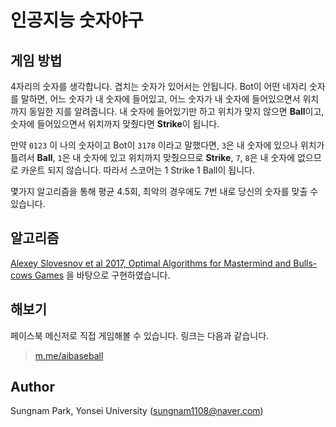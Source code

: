 # 인공지능 숫자야구

## 게임 방법

4자리의 숫자를 생각합니다. 겹치는 숫자가 있어서는 안됩니다. Bot이 어떤 네자리 숫자를 말하면, 어느 숫자가 내 숫자에 들어있고, 어느 숫자가 내 숫자에 들어있으면서 위치까지 동일한 지를 알려줍니다. 내 숫자에 들어있기만 하고 위치가 맞지 않으면 **Ball**이고, 숫자에 들어있으면서 위치까지 맞췄다면 **Strike**이 됩니다. 

만약 `0123` 이 나의 숫자이고 Bot이 `3178` 이라고 말했다면, `3`은 내 숫자에 있으나 위치가 틀려서 **Ball**, `1`은 내 숫자에 있고 위치까지 맞췄으므로 **Strike**, `7`, `8`은 내 숫자에 없으므로 카운트 되지 않습니다. 따라서 스코어는 1 Strike 1 Ball이 됩니다.

몇가지 알고리즘을 통해 평균 4.5회, 최악의 경우에도 7번 내로 당신의 숫자를 맞출 수 있습니다.



## 알고리즘

[Alexey Slovesnov et al 2017, Optimal Algorithms for Mastermind and Bulls-cows Games]([http://slovesnov.users.sourceforge.net/bullscows/bullscows.pdf](http://slovesnov.users.sourceforge.net/bullscows/bullscows.pdf)) 을 바탕으로 구현하였습니다.



## 해보기

페이스북 메신저로 직접 게임해볼 수 있습니다. 링크는 다음과 같습니다.

> [m.me/aibaseball](https://m.me/aibaseball)



## Author

Sungnam Park, Yonsei University (sungnam1108@naver.com)

